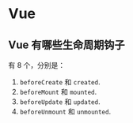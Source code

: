 # Vue

## Vue 有哪些生命周期钩子

有 8 个，分别是：

1. `beforeCreate` 和 `created`.
2. `beforeMount` 和 `mounted`.
3. `beforeUpdate` 和 `updated`.
4. `beforeUnmount` 和 `unmounted`.
